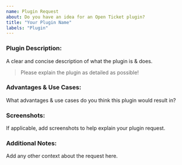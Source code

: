 ```yaml
---
name: Plugin Request
about: Do you have an idea for an Open Ticket plugin?
title: "Your Plugin Name"
labels: "Plugin"
---
```


### Plugin Description:
A clear and concise description of what the plugin is & does.

> Please explain the plugin as detailed as possible!

### Advantages & Use Cases:
What advantages & use cases do you think this plugin would result in?

### Screenshots:
If applicable, add screenshots to help explain your plugin request.

### Additional Notes:
Add any other context about the request here.
